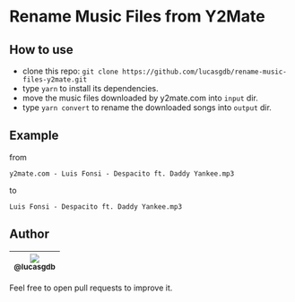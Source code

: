 # Rename Music Files from Y2Mate

## How to use

-   clone this repo: `git clone https://github.com/lucasgdb/rename-music-files-y2mate.git`
-   type `yarn` to install its dependencies.
-   move the music files downloaded by y2mate.com into `input` dir.
-   type `yarn convert` to rename the downloaded songs into `output` dir.

## Example

from

`y2mate.com - Luis Fonsi - Despacito ft. Daddy Yankee.mp3`

to

`Luis Fonsi - Despacito ft. Daddy Yankee.mp3`

## Author

| [<img src="https://avatars3.githubusercontent.com/u/13838273?s=115&u=ebbd853c5f90c7be064e2ee643df722676e5d13e&v=4"><br><sub>@lucasgdb</sub>](https://github.com/lucasgdb) |
| :-----------------------------------------------------------------------------------------------------------------------------------------------------------------------: |

Feel free to open pull requests to improve it.
